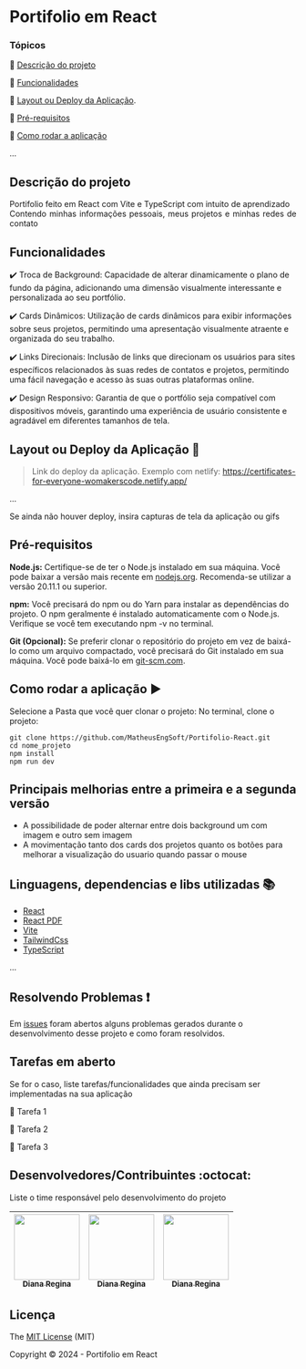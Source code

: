 <h1>Portifolio em React</h1> 

### Tópicos 

:small_blue_diamond: [Descrição do projeto](#descrição-do-projeto)

:small_blue_diamond: [Funcionalidades](#funcionalidades)

:small_blue_diamond: [Layout ou Deploy da Aplicação](#deploy).

:small_blue_diamond: [Pré-requisitos](#pré-requisitos)

:small_blue_diamond: [Como rodar a aplicação](#como-rodar-a-aplicação-arrow_forward)

... 

## Descrição do projeto 

<p align="justify">
 Portifolio feito em React com Vite e TypeScript com intuito de aprendizado<br>
  Contendo minhas informações pessoais, meus projetos e minhas redes de contato
</p>

## Funcionalidades

:heavy_check_mark: Troca de Background: Capacidade de alterar dinamicamente o plano de fundo da página, adicionando uma dimensão visualmente interessante e personalizada ao seu portfólio.  

:heavy_check_mark: Cards Dinâmicos: Utilização de cards dinâmicos para exibir informações sobre seus projetos, permitindo uma apresentação visualmente atraente e organizada do seu trabalho.  

:heavy_check_mark: Links Direcionais: Inclusão de links que direcionam os usuários para sites específicos relacionados às suas redes de contatos e projetos, permitindo uma fácil navegação e acesso às suas outras plataformas online.  

:heavy_check_mark: Design Responsivo: Garantia de que o portfólio seja compatível com dispositivos móveis, garantindo uma experiência de usuário consistente e agradável em diferentes tamanhos de tela.  

## Layout ou Deploy da Aplicação :dash:

> Link do deploy da aplicação. Exemplo com netlify: https://certificates-for-everyone-womakerscode.netlify.app/

... 

Se ainda não houver deploy, insira capturas de tela da aplicação ou gifs

## Pré-requisitos

**Node.js:** Certifique-se de ter o Node.js instalado em sua máquina. Você pode baixar a versão mais recente em [nodejs.org](https://nodejs.org/en). Recomenda-se utilizar a versão 20.11.1 ou superior.

**npm:** Você precisará do npm ou do Yarn para instalar as dependências do projeto. O npm geralmente é instalado automaticamente com o Node.js. Verifique se você tem executando npm -v no terminal.

**Git (Opcional):** Se preferir clonar o repositório do projeto em vez de baixá-lo como um arquivo compactado, você precisará do Git instalado em sua máquina. Você pode baixá-lo em [git-scm.com](https://git-scm.com/).

## Como rodar a aplicação :arrow_forward:

Selecione a Pasta que você quer clonar o projeto:
No terminal, clone o projeto: 

```
git clone https://github.com/MatheusEngSoft/Portifolio-React.git
cd nome_projeto
npm install
npm run dev
```

## Principais melhorias entre a primeira e a segunda versão

- A possibilidade de poder alternar entre dois background um com imagem e outro sem imagem
- A movimentação tanto dos cards dos projetos quanto os botões para melhorar a visualização do usuario quando passar o mouse

## Linguagens, dependencias e libs utilizadas :books:

- [React](https://pt-br.reactjs.org/docs/create-a-new-react-app.html)
- [React PDF](https://react-pdf.org/)
- [Vite](https://vitejs.dev/guide/)
- [TailwindCss](https://tailwindcss.com/docs/installation)
- [TypeScript](https://www.typescriptlang.org/docs/)

...

## Resolvendo Problemas :exclamation:

Em [issues]() foram abertos alguns problemas gerados durante o desenvolvimento desse projeto e como foram resolvidos. 

## Tarefas em aberto

Se for o caso, liste tarefas/funcionalidades que ainda precisam ser implementadas na sua aplicação

:memo: Tarefa 1 

:memo: Tarefa 2 

:memo: Tarefa 3 

## Desenvolvedores/Contribuintes :octocat:

Liste o time responsável pelo desenvolvimento do projeto

| [<img src="https://avatars2.githubusercontent.com/u/46378210?s=400&u=071f7791bb03f8e102d835bdb9c2f0d3d24e8a34&v=4" width=115><br><sub>Diana Regina</sub>](https://github.com/Diana-ops) |  [<img src="https://avatars2.githubusercontent.com/u/46378210?s=400&u=071f7791bb03f8e102d835bdb9c2f0d3d24e8a34&v=4" width=115><br><sub>Diana Regina</sub>](https://github.com/Diana-ops) |  [<img src="https://avatars2.githubusercontent.com/u/46378210?s=400&u=071f7791bb03f8e102d835bdb9c2f0d3d24e8a34&v=4" width=115><br><sub>Diana Regina</sub>](https://github.com/Diana-ops) |
| :---: | :---: | :---: 

## Licença 

The [MIT License]() (MIT)

Copyright :copyright: 2024 - Portifolio em React
